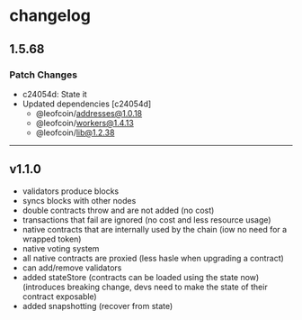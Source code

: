 # changelog

## 1.5.68

### Patch Changes

- c24054d: State it
- Updated dependencies [c24054d]
  - @leofcoin/addresses@1.0.18
  - @leofcoin/workers@1.4.13
  - @leofcoin/lib@1.2.38

---

## v1.1.0

- validators produce blocks
- syncs blocks with other nodes
- double contracts throw and are not added (no cost)
- transactions that fail are ignored (no cost and less resource usage)
- native contracts that are internally used by the chain (iow no need for a wrapped token)
- native voting system
- all native contracts are proxied (less hasle when upgrading a contract)
- can add/remove validators
- added stateStore (contracts can be loaded using the state now) (introduces breaking change, devs need to make the state of their contract exposable)
- added snapshotting (recover from state)
